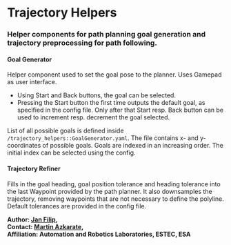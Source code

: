 # Trajectory Helpers

### Helper components for path planning goal generation and trajectory preprocessing for path following.

#### Goal Generator
Helper component used to set the goal pose to the planner.
Uses Gamepad as user interface. 
  * Using Start and Back buttons, the goal can be selected. 
  * Pressing the Start button the first time outputs the default goal, as specified in the config file. Only after that Start resp. Back button can be used to increment resp. decrement the goal selected.

List of all possible goals is defined inside `/trajectory_helpers::GoalGenerator.yaml`. The file contains x- and y-coordinates of possible goals. Goals are indexed in an increasing order. The initial index can be selected using the config. 

#### Trajectory Refiner
Fills in the goal heading, goal position tolerance and heading tolerance into the last Waypoint provided by the path planner. It also downsamples the trajectory, removing waypoints that are not necessary to define the polyline.  
Default tolerances are provided in the config file.


**Author: [Jan Filip](mailto:jan.filip2@gmail.com "Contact the author"),  
Contact: [Martin Azkarate](mailto:Martin.Azkarate@esa.int "Contact the maintainer"),  
Affiliation: Automation and Robotics Laboratories, ESTEC, ESA**

